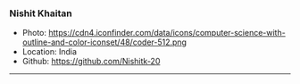 ### Nishit Khaitan
- Photo: https://cdn4.iconfinder.com/data/icons/computer-science-with-outline-and-color-iconset/48/coder-512.png
- Location: India
- Github: https://github.com/Nishitk-20
***

